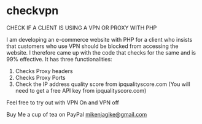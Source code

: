 # checkvpn
CHECK IF A CLIENT IS USING A VPN OR PROXY WITH PHP

I am developing an e-commerce website with PHP for a client who insists that customers who use VPN should be blocked from accessing the website. 
I therefore came up with the code that checks for the same and is 99% effective. It has three functionalities:

1. Checks Proxy headers
2. Checks Proxy Ports
3. Check the IP address quality score from ipqualityscore.com (You will need to get a free API key from ipqualityscore.com)

Feel free to try out with VPN On and VPN off

Buy Me a cup of tea on PayPal mikenjagike@gmail.com
